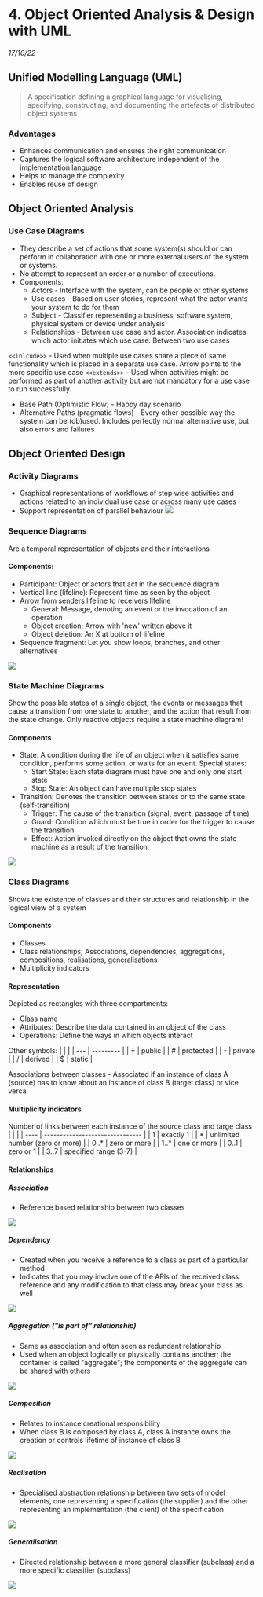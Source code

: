 # 4.  Object Oriented Analysis & Design with UML
_17/10/22_
## Unified Modelling Language (UML)
> A specification defining a graphical language for visualising, specifying, constructing, and documenting the artefacts of distributed object systems
### Advantages
- Enhances communication and ensures the right communication
- Captures the logical software architecture independent of the implementation language
- Helps to manage the complexity
- Enables reuse of design
## Object Oriented Analysis
### Use Case Diagrams
- They describe a set of actions that some system(s) should or can perform in collaboration with one or more external users of the system or systems.
- No attempt to represent an order or a number of executions.
- Components:
	- Actors - Interface with the system, can be people or other systems
	- Use cases - Based on user stories, represent what the actor wants your system to do for them
	- Subject - Classifier representing a business, software system, physical system or device under analysis
	- Relationships - Between use case and actor. Association indicates which actor initiates which use case. Between two use cases

`<<inlcude>>` - Used when multiple use cases share a piece of same functionality which is placed in a separate use case. Arrow  points to the more specific use case
`<<extends>>` - Used when activities might be performed as part of another activity but are not mandatory for a use case to run successfully. 

- Base Path (Optimistic Flow) - Happy day scenario
- Alternative Paths (pragmatic flows) - Every other possible way the system can be (ob)used. Includes perfectly normal alternative use, but also errors and failures 

## Object Oriented Design
### Activity Diagrams
- Graphical representations of workflows of step wise activities and actions related to an individual use case or across many use cases
- Support representation of parallel behaviour
![](../_resources/20221017171225.png)
### Sequence Diagrams
Are a temporal representation of objects and their interactions
#### Components:
- Participant: Object or actors that act in the sequence diagram
- Vertical line (lifeline): Represent time as seen by the object
- Arrow from senders lifeline to receivers lifeline
	- General: Message, denoting an event or the invocation of an operation
	- Object creation: Arrow with 'new' written above it
	- Object deletion: An X at bottom of lifeline
- Sequence fragment: Let you show loops, branches, and other alternatives


![](../_resources/20221017171401.png)
### State Machine Diagrams
Show the possible states of a single object, the events or messages that cause a transition from one state to another, and the action that result from the state change. Only reactive objects require a state machine diagram!
#### Components
- State: A condition during the life of an object when it satisfies some condition, performs some action, or waits for an event. Special states:
	- Start State: Each state diagram must have one and only one start state
	- Stop State: An object can have multiple stop states
- Transition: Denotes the transition between states or to the same state (self-transition)
	- Trigger: The cause of the transition (signal, event, passage of time)
	- Guard: Condition which must be true in order for the trigger to cause the transition
	- Effect: Action invoked directly on the object that owns the state machine as a result of the transition,

![](../_resources/20221017171431.png)

### Class Diagrams
Shows the existence of classes and their structures and relationship in the logical view of a system
#### Components
- Classes
- Class relationships; Associations, dependencies, aggregations, compositions, realisations, generalisations
- Multiplicity indicators

#### Representation
Depicted as rectangles with three compartments:
- Class name
- Attributes: Describe the data contained in an object of the class
- Operations: Define the ways in which objects interact

Other symbols:
|     |           |
| --- | --------- |
| +   | public    |
| #   | protected |
| -   | private   |
| /   | derived   |
| $   | static          |

Associations between classes - Associated if an instance of class A (source) has to know about an instance of class B (target class) or vice verca

#### Multiplicity indicators
Number of links between each instance of the source class and targe class
|      |                                 |
| ---- | ------------------------------- |
| 1    | exactly 1                       |
| *    | unlimited number (zero or more) |
| 0..* | zero or more                    |
| 1..* | one or more                     |
| 0..1 | zero or 1                       |
| 3..7 | specified range (3-7)                                |

#### Relationships
##### Association
- Reference based relationship between two classes

![](../_resources/20221017174533.png)
##### Dependency
- Created when you receive a reference to a class as part of a particular method
- Indicates that you may involve one of the APIs of the received class reference and any modification to that class may break your class as well

![](../_resources/20221017174550.png)
##### Aggregation ("is part of" relationship)
- Same as association and often seen as redundant relationship
- Used when an object logically or physically contains another; the container is called "aggregate"; the components of the aggregate can be shared with others

![](../_resources/20221017174611.png)
##### Composition
- Relates to instance creational responsibility
- When class B is composed by class A, class A instance owns the creation or controls lifetime of instance of class B

![](../_resources/20221017174630.png)
##### Realisation
- Specialised abstraction relationship between two sets of model elements, one representing a specification (the supplier) and the other representing an implementation (the client) of the specification

![](../_resources/20221017174837.png)
##### Generalisation 
- Directed relationship between a more general classifier (subclass) and a more specific classifier (subclass)

![](../_resources/20221017174852.png)